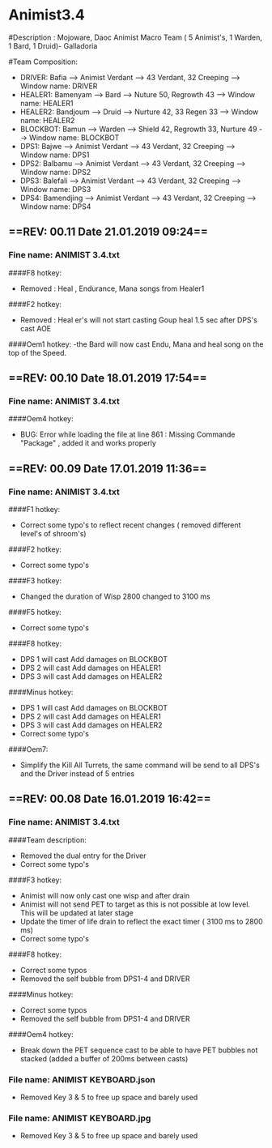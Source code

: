 # Animist3.4

#Description : Mojoware, Daoc Animist Macro Team ( 5 Animist's, 1 Warden, 1 Bard, 1 Druid)- Galladoria

#Team Composition:

- DRIVER: Bafia --> Animist Verdant --> 43 Verdant, 32 Creeping  --> Window name: DRIVER
- HEALER1: Bamenyam --> Bard --> Nuture 50, Regrowth 43 --> Window name:  HEALER1
- HEALER2: Bandjoum --> Druid --> Nurture 42, 33 Regen 33 --> Window name: HEALER2 
- BLOCKBOT: Bamun --> Warden --> Shield 42, Regrowth 33, Nurture 49 --> Window name: BLOCKBOT
- DPS1: Bajwe --> Animist Verdant --> 43 Verdant, 32 Creeping --> Window name: DPS1
- DPS2: Balbamu --> Animist Verdant --> 43 Verdant, 32 Creeping --> Window name: DPS2
- DPS3: Balefali --> Animist Verdant --> 43 Verdant, 32 Creeping --> Window name: DPS3
- DPS4: Bamendjing --> Animist Verdant --> 43 Verdant, 32 Creeping --> Window name: DPS4

## ==REV: 00.11 Date 21.01.2019 09:24==

### Fine name: ANIMIST 3.4.txt

####F8 hotkey:
- Removed : Heal , Endurance, Mana songs from Healer1

####F2 hotkey:
- Removed : Heal er's will not start casting Goup heal 1.5 sec after DPS's cast AOE

####Oem1 hotkey:
-the Bard will now cast Endu, Mana and heal song on the top of the Speed. 

## ==REV: 00.10 Date 18.01.2019 17:54==

### Fine name: ANIMIST 3.4.txt

####Oem4 hotkey:
- BUG: Error while loading the file at line 861 : Missing Commande "Package" , added it and works properly



## ==REV: 00.09 Date 17.01.2019 11:36==

### Fine name: ANIMIST 3.4.txt

####F1 hotkey:
- Correct some typo's to reflect recent changes ( removed different level's of shroom's)

####F2 hotkey:
- Correct some typo's

####F3 hotkey:
- Changed the duration of Wisp 2800 changed to 3100 ms

####F5 hotkey:
- Correct some typo's

####F8 hotkey:
- DPS 1 will cast Add damages on BLOCKBOT
- DPS 2 will cast Add damages on HEALER1
- DPS 3 will cast Add damages on HEALER2

####Minus hotkey:
- DPS 1 will cast Add damages on BLOCKBOT
- DPS 2 will cast Add damages on HEALER1
- DPS 3 will cast Add damages on HEALER2
- Correct some typo's

####Oem7:
- Simplify the  Kill All Turrets, the same command will be send to all DPS's and the Driver instead of 5 entries


## ==REV: 00.08 Date 16.01.2019 16:42==

### Fine name: ANIMIST 3.4.txt

####Team description:
  - Removed the dual entry for the Driver
  - Correct some typo's

####F3 hotkey:
- Animist will now only cast one wisp and after drain 
- Animist will not send PET to target as this is not possible at low level. This will be updated at later stage
- Update the timer of life drain to reflect the exact timer ( 3100 ms to 2800 ms)
- Correct some typo's

####F8 hotkey:
- Correct some typos
- Removed the self bubble from DPS1-4 and DRIVER

####Minus hotkey:
- Correct some typos
- Removed the self bubble from DPS1-4 and DRIVER

####Oem4 hotkey:
- Break down the PET sequence cast to be able to have PET bubbles not stacked (added a buffer of 200ms between casts)

### File name: ANIMIST KEYBOARD.json
- Removed Key 3 & 5 to free up space and barely used

### File name: ANIMIST KEYBOARD.jpg
- Removed Key 3 & 5 to free up space and barely used
